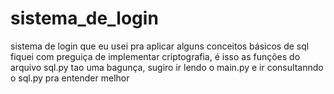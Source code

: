 # sistema_de_login
sistema de login que eu usei pra aplicar alguns conceitos básicos de sql
fiquei com preguiça de implementar criptografia, é isso 
as funções do arquivo sql.py tao uma bagunça, sugiro ir lendo o main.py e ir consultanndo o sql.py pra entender melhor
